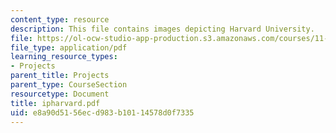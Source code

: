 ```yaml
---
content_type: resource
description: This file contains images depicting Harvard University.
file: https://ol-ocw-studio-app-production.s3.amazonaws.com/courses/11-332j-urban-design-fall-2003/e8a90d5156ecd983b10114578d0f7335_ipharvard.pdf
file_type: application/pdf
learning_resource_types:
- Projects
parent_title: Projects
parent_type: CourseSection
resourcetype: Document
title: ipharvard.pdf
uid: e8a90d51-56ec-d983-b101-14578d0f7335
---
```

